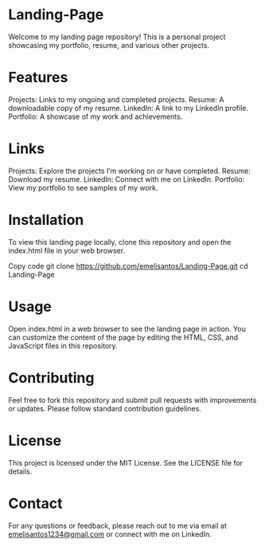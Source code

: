 # Landing-Page

Welcome to my landing page repository! This is a personal project showcasing my portfolio, resume, and various other projects.

# Features
Projects: Links to my ongoing and completed projects.
Resume: A downloadable copy of my resume.
LinkedIn: A link to my LinkedIn profile.
Portfolio: A showcase of my work and achievements.

# Links
Projects: Explore the projects I’m working on or have completed.
Resume: Download my resume.
LinkedIn: Connect with me on LinkedIn.
Portfolio: View my portfolio to see samples of my work.

# Installation
To view this landing page locally, clone this repository and open the index.html file in your web browser.

Copy code
git clone https://github.com/emelisantos/Landing-Page.git
cd Landing-Page

# Usage
Open index.html in a web browser to see the landing page in action. You can customize the content of the page by editing the HTML, CSS, and JavaScript files in this repository.

# Contributing
Feel free to fork this repository and submit pull requests with improvements or updates. Please follow standard contribution guidelines.

# License
This project is licensed under the MIT License. See the LICENSE file for details.

# Contact
For any questions or feedback, please reach out to me via email at emelisantos1234@gmail.com or connect with me on LinkedIn.
